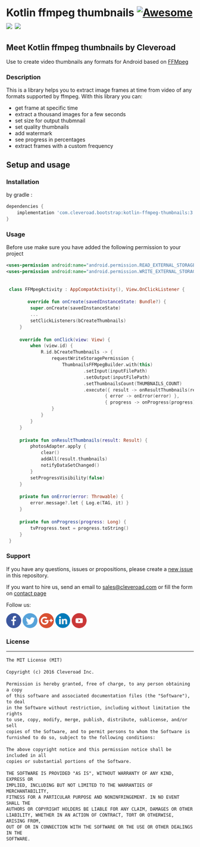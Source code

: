# Kotlin ffmpeg thumbnails [![Awesome](https://cdn.rawgit.com/sindresorhus/awesome/d7305f38d29fed78fa85652e3a63e154dd8e8829/media/badge.svg)](https://github.com/sindresorhus/awesome) <img src="https://www.cleveroad.com/public/comercial/label-android.svg" height="19"> <a href="https://www.cleveroad.com/?utm_source=github&utm_medium=label&utm_campaign=contacts"><img src="https://www.cleveroad.com/public/comercial/label-cleveroad.svg" height="19"></a>

## Meet Kotlin ffmpeg thumbnails by Cleveroad

Use to create video thumbnails any formats for Android based on [FFMpeg](https://www.ffmpeg.org/)

### Description ###

This is a library helps you to extract image frames at time from video of any formats supported by ffmpeg.
With this library you can:

- get frame at specific time
- extract a thousand images for a few seconds
- set size for output thubmnail
- set quality thumbnails
- add watermark
- see progress in percentages
- extract frames with a custom frequency

## Setup and usage
### Installation
by gradle : 
```groovy
dependencies {
    implementation 'com.cleveroad.bootstrap:kotlin-ffmpeg-thumbnails:3.0.0'
}
```

### Usage ###

Before use make sure you  have added the following permission to your project
```xml
<uses-permission android:name="android.permission.READ_EXTERNAL_STORAGE"/>
<uses-permission android:name="android.permission.WRITE_EXTERNAL_STORAGE"/>
```

```kotlin

 class FFMpegActivity : AppCompatActivity(), View.OnClickListener {

        override fun onCreate(savedInstanceState: Bundle?) {
         super.onCreate(savedInstanceState)
         ...
         setClickListeners(bCreateThumbnails)
     }

     override fun onClick(view: View) {
         when (view.id) {
             R.id.bCreateThumbnails -> {
                 requestWriteStoragePermission {
                     ThumbnailsFFMpegBuilder.with(this)
                             .setInput(inputFilePath)
                             .setOutput(inputFilePath)
                             .setThumbnailsCount(THUMBNAILS_COUNT)
                             .execute({ result -> onResultThumbnails(result) },
                                     { error -> onError(error) },
                                     { progress -> onProgress(progress) })
                 }
             }
         }
     }

     private fun onResultThumbnails(result: Result) {
         photosAdapter.apply {
             clear()
             addAll(result.thumbnails)
             notifyDataSetChanged()
         }
         setProgressVisibility(false)
     }

     private fun onError(error: Throwable) {
         error.message?.let { Log.e(TAG, it) }
     }

     private fun onProgress(progress: Long) {
         tvProgress.text = progress.toString()
     }
 }

```

### Support ###
If you have any questions, issues or propositions, please create a <a href="../../issues/new">new issue</a> in this repository.

If you want to hire us, send an email to sales@cleveroad.com or fill the form on <a href="https://www.cleveroad.com/contact">contact page</a>

Follow us:

[![Awesome](/images/social/facebook.png)](https://www.facebook.com/cleveroadinc/)   [![Awesome](/images/social/twitter.png)](https://twitter.com/cleveroadinc)   [![Awesome](/images/social/google.png)](https://plus.google.com/+CleveroadInc)   [![Awesome](/images/social/linkedin.png)](https://www.linkedin.com/company/cleveroad-inc-)   [![Awesome](/images/social/youtube.png)](https://www.youtube.com/channel/UCFNHnq1sEtLiy0YCRHG2Vaw)
<br/>

### License ###
* * *
    The MIT License (MIT)
    
    Copyright (c) 2016 Cleveroad Inc.
    
    Permission is hereby granted, free of charge, to any person obtaining a copy
    of this software and associated documentation files (the "Software"), to deal
    in the Software without restriction, including without limitation the rights
    to use, copy, modify, merge, publish, distribute, sublicense, and/or sell
    copies of the Software, and to permit persons to whom the Software is
    furnished to do so, subject to the following conditions:
    
    The above copyright notice and this permission notice shall be included in all
    copies or substantial portions of the Software.
    
    THE SOFTWARE IS PROVIDED "AS IS", WITHOUT WARRANTY OF ANY KIND, EXPRESS OR
    IMPLIED, INCLUDING BUT NOT LIMITED TO THE WARRANTIES OF MERCHANTABILITY,
    FITNESS FOR A PARTICULAR PURPOSE AND NONINFRINGEMENT. IN NO EVENT SHALL THE
    AUTHORS OR COPYRIGHT HOLDERS BE LIABLE FOR ANY CLAIM, DAMAGES OR OTHER
    LIABILITY, WHETHER IN AN ACTION OF CONTRACT, TORT OR OTHERWISE, ARISING FROM,
    OUT OF OR IN CONNECTION WITH THE SOFTWARE OR THE USE OR OTHER DEALINGS IN THE
    SOFTWARE.
